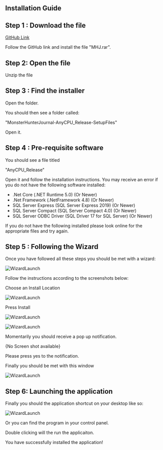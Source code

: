 ## Installation Guide



## Step 1 : Download the file

[GitHub Link](https://github.com/Jayciee/Assignment)

Follow the GitHub link and install the file "MHJ.rar". 

## Step 2: Open the file

Unzip the file

## Step 3 : Find the installer

Open the folder.

You should then see a folder called:

"MonsterHunterJournal-AnyCPU_Release-SetupFiles"

Open it.

## Step 4 : Pre-requisite software

You should see a file titled

"AnyCPU_Release"

Open it and follow the installation instructions. You may receive an error if you do not have the following software installed:

- .Net Core (.NET Runtime 5.0) (Or Newer)
- .Net Framework (.NetFramework 4.8) (Or Newer)
- SQL Server Express (SQL Server Express 2019) (Or Newer)
- SQL Server Compact (SQL Server Compact 4.0) (Or Newer)
- SQL Server ODBC Driver (SQL Driver 17 for SQL Server) (Or Newer)

If you do not have the following installed please look online for the appropriate files and try again.

## Step 5 : Following the Wizard

Once you have followed all these steps you should be met with a wizard: 

![WizardLaunch](https://github.com/Jayciee/Assignment/tree/main/Images/Setup/WizardLaunch)

Follow the instructions according to the screenshots below:

Choose an Install Location

![WizardLaunch](https://github.com/Jayciee/Assignment/tree/main/Images/Setup/InstallLocation)

Press Install

![WizardLaunch](https://github.com/Jayciee/Assignment/tree/main/Images/Setup/PressInstall)

![WizardLaunch](https://github.com/Jayciee/Assignment/tree/main/Images/Setup/LoadingStatus)

Momentarily you should receive a pop up notification.

{No Screen shot available}

Please press yes to the notification.

Finally you should be met with this window

![WizardLaunch](https://github.com/Jayciee/Assignment/tree/main/Images/Setup/Finished)

## Step 6: Launching the application

Finally you should the application shortcut on your desktop like so:

![WizardLaunch](https://github.com/Jayciee/Assignment/tree/main/Images/Setup/Icon)

Or you can find the program in your control panel.

Double clicking will the run the applicaiton. 

You have successfully installed the application!
